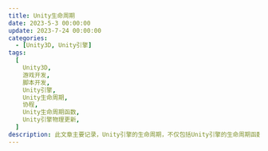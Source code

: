 ```yaml
---
title: Unity生命周期
date: 2023-5-3 00:00:00
update: 2023-7-24 00:00:00
categories:
  - [Unity3D, Unity引擎]
tags:
  [
    Unity3D,
    游戏开发,
    脚本开发,
    Unity引擎,
    Unity生命周期,
    协程,
    Unity生命周期函数,
    Unity引擎物理更新,
  ]
description: 此文章主要记录，Unity引擎的生命周期，不仅包括Unity引擎的生命周期函数，还包括Unity引擎的物理更新、动画更新、协程等。
---
```

